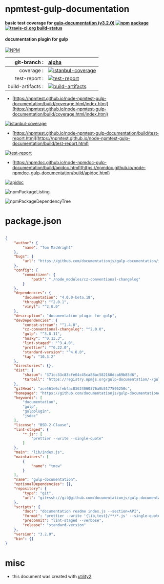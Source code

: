 # npmtest-gulp-documentation

#### basic test coverage for  [gulp-documentation (v3.2.0)](https://github.com/documentationjs/gulp-documentation#readme)  [![npm package](https://img.shields.io/npm/v/npmtest-gulp-documentation.svg?style=flat-square)](https://www.npmjs.org/package/npmtest-gulp-documentation) [![travis-ci.org build-status](https://api.travis-ci.org/npmtest/node-npmtest-gulp-documentation.svg)](https://travis-ci.org/npmtest/node-npmtest-gulp-documentation)

#### documentation plugin for gulp

[![NPM](https://nodei.co/npm/gulp-documentation.png?downloads=true&downloadRank=true&stars=true)](https://www.npmjs.com/package/gulp-documentation)

| git-branch : | [alpha](https://github.com/npmtest/node-npmtest-gulp-documentation/tree/alpha)|
|--:|:--|
| coverage : | [![istanbul-coverage](https://npmtest.github.io/node-npmtest-gulp-documentation/build/coverage.badge.svg)](https://npmtest.github.io/node-npmtest-gulp-documentation/build/coverage.html/index.html)|
| test-report : | [![test-report](https://npmtest.github.io/node-npmtest-gulp-documentation/build/test-report.badge.svg)](https://npmtest.github.io/node-npmtest-gulp-documentation/build/test-report.html)|
| build-artifacts : | [![build-artifacts](https://npmtest.github.io/node-npmtest-gulp-documentation/glyphicons_144_folder_open.png)](https://github.com/npmtest/node-npmtest-gulp-documentation/tree/gh-pages/build)|

- [https://npmtest.github.io/node-npmtest-gulp-documentation/build/coverage.html/index.html](https://npmtest.github.io/node-npmtest-gulp-documentation/build/coverage.html/index.html)

[![istanbul-coverage](https://npmtest.github.io/node-npmtest-gulp-documentation/build/screenCapture.buildCi.browser.%252Ftmp%252Fbuild%252Fcoverage.lib.html.png)](https://npmtest.github.io/node-npmtest-gulp-documentation/build/coverage.html/index.html)

- [https://npmtest.github.io/node-npmtest-gulp-documentation/build/test-report.html](https://npmtest.github.io/node-npmtest-gulp-documentation/build/test-report.html)

[![test-report](https://npmtest.github.io/node-npmtest-gulp-documentation/build/screenCapture.buildCi.browser.%252Ftmp%252Fbuild%252Ftest-report.html.png)](https://npmtest.github.io/node-npmtest-gulp-documentation/build/test-report.html)

- [https://npmdoc.github.io/node-npmdoc-gulp-documentation/build/apidoc.html](https://npmdoc.github.io/node-npmdoc-gulp-documentation/build/apidoc.html)

[![apidoc](https://npmdoc.github.io/node-npmdoc-gulp-documentation/build/screenCapture.buildCi.browser.%252Ftmp%252Fbuild%252Fapidoc.html.png)](https://npmdoc.github.io/node-npmdoc-gulp-documentation/build/apidoc.html)

![npmPackageListing](https://npmtest.github.io/node-npmtest-gulp-documentation/build/screenCapture.npmPackageListing.svg)

![npmPackageDependencyTree](https://npmtest.github.io/node-npmtest-gulp-documentation/build/screenCapture.npmPackageDependencyTree.svg)



# package.json

```json

{
    "author": {
        "name": "Tom MacWright"
    },
    "bugs": {
        "url": "https://github.com/documentationjs/gulp-documentation/issues"
    },
    "config": {
        "commitizen": {
            "path": "./node_modules/cz-conventional-changelog"
        }
    },
    "dependencies": {
        "documentation": "4.0.0-beta.18",
        "through2": "^2.0.1",
        "vinyl": "^2.0.0"
    },
    "description": "documentation plugin for gulp",
    "devDependencies": {
        "concat-stream": "^1.4.8",
        "cz-conventional-changelog": "^2.0.0",
        "gulp": "^3.8.11",
        "husky": "^0.13.3",
        "lint-staged": "^3.4.0",
        "prettier": "^0.22.0",
        "standard-version": "^4.0.0",
        "tap": "10.3.2"
    },
    "directories": {},
    "dist": {
        "shasum": "371cc33c83cfe04c45ca88ac582160dca69b85d6",
        "tarball": "https://registry.npmjs.org/gulp-documentation/-/gulp-documentation-3.2.0.tgz"
    },
    "gitHead": "ace561e6cfebfac83624060376a0b5177505250c",
    "homepage": "https://github.com/documentationjs/gulp-documentation#readme",
    "keywords": [
        "documentation",
        "gulp",
        "gulpplugin",
        "jsdoc"
    ],
    "license": "BSD-2-Clause",
    "lint-staged": {
        "*.js": [
            "prettier --write --single-quote"
        ]
    },
    "main": "lib/index.js",
    "maintainers": [
        {
            "name": "tmcw"
        }
    ],
    "name": "gulp-documentation",
    "optionalDependencies": {},
    "repository": {
        "type": "git",
        "url": "git+ssh://git@github.com/documentationjs/gulp-documentation.git"
    },
    "scripts": {
        "docs": "documentation readme index.js --section=API",
        "format": "prettier --write '{lib,test}/**/*.js' --single-quote",
        "precommit": "lint-staged --verbose",
        "release": "standard-version"
    },
    "version": "3.2.0",
    "bin": {}
}
```



# misc
- this document was created with [utility2](https://github.com/kaizhu256/node-utility2)
